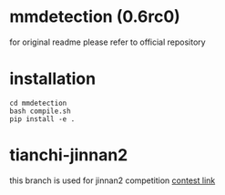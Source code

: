 
# mmdetection  (0.6rc0)
for original readme please refer to official repository

# installation
    cd mmdetection
    bash compile.sh
    pip install -e .


# tianchi-jinnan2
this branch is used for jinnan2 competition [contest link](https://tianchi.aliyun.com/competition/entrance/231703/introduction?spm=5176.12281949.1003.5.493e4c2aFCDePW)

